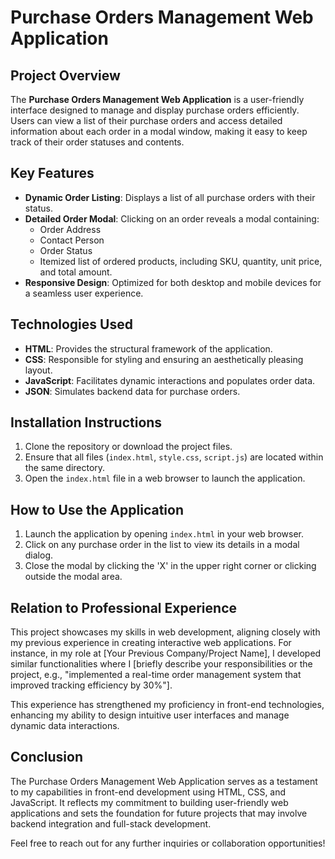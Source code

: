 # Purchase Orders Management Web Application

## Project Overview

The **Purchase Orders Management Web Application** is a user-friendly interface designed to manage and display purchase orders efficiently. Users can view a list of their purchase orders and access detailed information about each order in a modal window, making it easy to keep track of their order statuses and contents.

## Key Features

- **Dynamic Order Listing**: Displays a list of all purchase orders with their status.
- **Detailed Order Modal**: Clicking on an order reveals a modal containing:
  - Order Address
  - Contact Person
  - Order Status
  - Itemized list of ordered products, including SKU, quantity, unit price, and total amount.
- **Responsive Design**: Optimized for both desktop and mobile devices for a seamless user experience.

## Technologies Used

- **HTML**: Provides the structural framework of the application.
- **CSS**: Responsible for styling and ensuring an aesthetically pleasing layout.
- **JavaScript**: Facilitates dynamic interactions and populates order data.
- **JSON**: Simulates backend data for purchase orders.

## Installation Instructions

1. Clone the repository or download the project files.
2. Ensure that all files (`index.html`, `style.css`, `script.js`) are located within the same directory.
3. Open the `index.html` file in a web browser to launch the application.

## How to Use the Application

1. Launch the application by opening `index.html` in your web browser.
2. Click on any purchase order in the list to view its details in a modal dialog.
3. Close the modal by clicking the 'X' in the upper right corner or clicking outside the modal area.

## Relation to Professional Experience

This project showcases my skills in web development, aligning closely with my previous experience in creating interactive web applications. For instance, in my role at [Your Previous Company/Project Name], I developed similar functionalities where I [briefly describe your responsibilities or the project, e.g., "implemented a real-time order management system that improved tracking efficiency by 30%"]. 

This experience has strengthened my proficiency in front-end technologies, enhancing my ability to design intuitive user interfaces and manage dynamic data interactions.

## Conclusion

The Purchase Orders Management Web Application serves as a testament to my capabilities in front-end development using HTML, CSS, and JavaScript. It reflects my commitment to building user-friendly web applications and sets the foundation for future projects that may involve backend integration and full-stack development.

Feel free to reach out for any further inquiries or collaboration opportunities!

